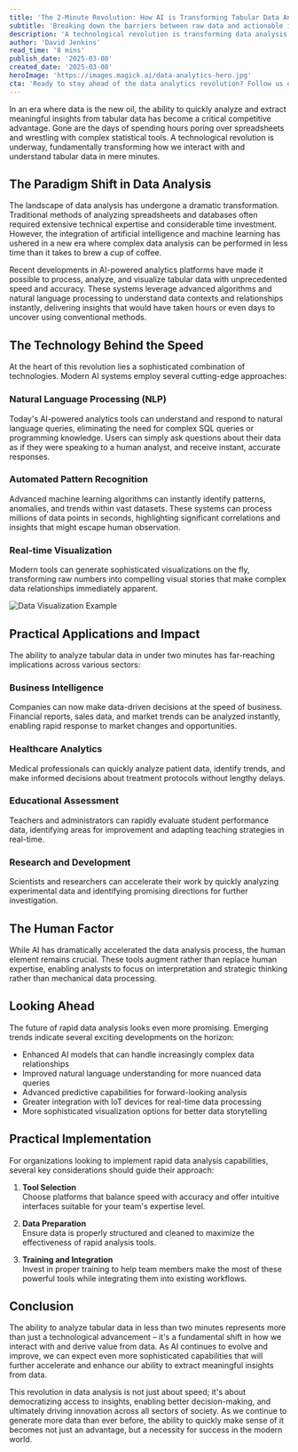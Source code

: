 ```yaml
---
title: 'The 2-Minute Revolution: How AI is Transforming Tabular Data Analysis'
subtitle: 'Breaking down the barriers between raw data and actionable insights with cutting-edge AI technology'
description: 'A technological revolution is transforming data analysis, enabling professionals to extract meaningful insights from tabular data in under two minutes. Through advanced AI and machine learning technologies, what once required hours of expert analysis can now be accomplished in moments, democratizing access to data insights across industries.'
author: 'David Jenkins'
read_time: '8 mins'
publish_date: '2025-03-08'
created_date: '2025-03-08'
heroImage: 'https://images.magick.ai/data-analytics-hero.jpg'
cta: 'Ready to stay ahead of the data analytics revolution? Follow us on LinkedIn for the latest insights and developments in AI-powered data analysis.'
---
```


In an era where data is the new oil, the ability to quickly analyze and extract meaningful insights from tabular data has become a critical competitive advantage. Gone are the days of spending hours poring over spreadsheets and wrestling with complex statistical tools. A technological revolution is underway, fundamentally transforming how we interact with and understand tabular data in mere minutes.

## The Paradigm Shift in Data Analysis

The landscape of data analysis has undergone a dramatic transformation. Traditional methods of analyzing spreadsheets and databases often required extensive technical expertise and considerable time investment. However, the integration of artificial intelligence and machine learning has ushered in a new era where complex data analysis can be performed in less time than it takes to brew a cup of coffee.

Recent developments in AI-powered analytics platforms have made it possible to process, analyze, and visualize tabular data with unprecedented speed and accuracy. These systems leverage advanced algorithms and natural language processing to understand data contexts and relationships instantly, delivering insights that would have taken hours or even days to uncover using conventional methods.

## The Technology Behind the Speed

At the heart of this revolution lies a sophisticated combination of technologies. Modern AI systems employ several cutting-edge approaches:

### Natural Language Processing (NLP)

Today's AI-powered analytics tools can understand and respond to natural language queries, eliminating the need for complex SQL queries or programming knowledge. Users can simply ask questions about their data as if they were speaking to a human analyst, and receive instant, accurate responses.

### Automated Pattern Recognition

Advanced machine learning algorithms can instantly identify patterns, anomalies, and trends within vast datasets. These systems can process millions of data points in seconds, highlighting significant correlations and insights that might escape human observation.

### Real-time Visualization

Modern tools can generate sophisticated visualizations on the fly, transforming raw numbers into compelling visual stories that make complex data relationships immediately apparent.

![Data Visualization Example](https://images.magick.ai/data-visualization-example.jpg)

## Practical Applications and Impact

The ability to analyze tabular data in under two minutes has far-reaching implications across various sectors:

### Business Intelligence

Companies can now make data-driven decisions at the speed of business. Financial reports, sales data, and market trends can be analyzed instantly, enabling rapid response to market changes and opportunities.

### Healthcare Analytics

Medical professionals can quickly analyze patient data, identify trends, and make informed decisions about treatment protocols without lengthy delays.

### Educational Assessment

Teachers and administrators can rapidly evaluate student performance data, identifying areas for improvement and adapting teaching strategies in real-time.

### Research and Development

Scientists and researchers can accelerate their work by quickly analyzing experimental data and identifying promising directions for further investigation.

## The Human Factor

While AI has dramatically accelerated the data analysis process, the human element remains crucial. These tools augment rather than replace human expertise, enabling analysts to focus on interpretation and strategic thinking rather than mechanical data processing.

## Looking Ahead

The future of rapid data analysis looks even more promising. Emerging trends indicate several exciting developments on the horizon:

- Enhanced AI models that can handle increasingly complex data relationships
- Improved natural language understanding for more nuanced data queries
- Advanced predictive capabilities for forward-looking analysis
- Greater integration with IoT devices for real-time data processing
- More sophisticated visualization options for better data storytelling

## Practical Implementation

For organizations looking to implement rapid data analysis capabilities, several key considerations should guide their approach:

1. **Tool Selection**  
   Choose platforms that balance speed with accuracy and offer intuitive interfaces suitable for your team's expertise level.

2. **Data Preparation**  
   Ensure data is properly structured and cleaned to maximize the effectiveness of rapid analysis tools.

3. **Training and Integration**  
   Invest in proper training to help team members make the most of these powerful tools while integrating them into existing workflows.

## Conclusion

The ability to analyze tabular data in less than two minutes represents more than just a technological advancement – it's a fundamental shift in how we interact with and derive value from data. As AI continues to evolve and improve, we can expect even more sophisticated capabilities that will further accelerate and enhance our ability to extract meaningful insights from data.

This revolution in data analysis is not just about speed; it's about democratizing access to insights, enabling better decision-making, and ultimately driving innovation across all sectors of society. As we continue to generate more data than ever before, the ability to quickly make sense of it becomes not just an advantage, but a necessity for success in the modern world.